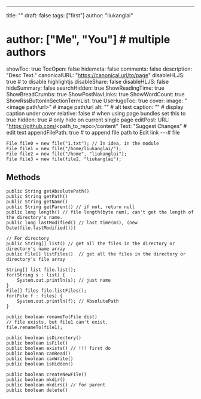 ---
title: ""
draft: false
tags: ["first"]
author: "liukanglai"
# author: ["Me", "You"] # multiple authors
showToc: true
TocOpen: false
hidemeta: false
comments: false
description: "Desc Text."
canonicalURL: "https://canonical.url/to/page"
disableHLJS: true # to disable highlightjs
disableShare: false
disableHLJS: false
hideSummary: false
searchHidden: true
ShowReadingTime: true
ShowBreadCrumbs: true
ShowPostNavLinks: true
ShowWordCount: true
ShowRssButtonInSectionTermList: true
UseHugoToc: true
cover:
    image: "<image path/url>" # image path/url
    alt: "<alt text>" # alt text
    caption: "<text>" # display caption under cover
    relative: false # when using page bundles set this to true
    hidden: true # only hide on current single page
editPost:
    URL: "https://github.com/<path_to_repo>/content"
    Text: "Suggest Changes" # edit text
    appendFilePath: true # to append file path to Edit link
---# file

    File file0 = new file("1.txt"); // In idea, in the module
    File file1 = new file("/home/liukanglai/");
    File file2 = new file("/home", "liukanglai");
    File file3 = new file(file2, "liukanglai");


## Methods

    public String getAbsolutePath()
    public String getPath()
    public String getName()
    public String getParent() // if not, return null
    public long length() // file length(byte num), can't get the length of the directory's name.
    public long lastModified() // last time(ms), (new Date(file.lastModified()))

    // For directory
    public String[] list() // get all the files in the directory or directory's name array
    public File[] listFiles()  // get all the files in the directory or directory's file array

    String[] list file.list();
    for(String s : list) {
        System.out.println(s); // just name
    }
    File[] files file.listFiles();
    for(File f : files) {
        System.out.println(f); // AbsolutePath
    }

    public boolean renameTo(File dist)
    // file exists, but file1 can't exist.
    file.renameTo(file1);

    public boolean isDirectory()
    public boolean isFile()
    public boolean exists() // !!! first do
    public boolean canRead()
    public boolean canWrite()
    public boolean isHidden()

    public boolean createNewFile()
    public boolean mkdir()
    public boolean mkdirs() // for parent
    public boolean delete()

##
